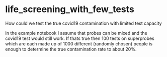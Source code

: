 # life_screening_with_few_tests
How could we test the true covid19 contamination with limited test capacity

In the example notebook I assume that probes can be mixed and the covid19 test would still work.
If thats true then 100 tests on superprobes which are each made up of 1000 different (randomly chosen) people is enough to determine the true contamination rate to about 20%.
